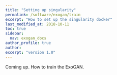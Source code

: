 ```yaml
---
title: "Setting up singularity"
permalink: /software/exogan/train
excerpt: "How to set up the singularity docker"
last_modified_at: 2018-10-11
toc: true
sidebar:
  nav: exogan_docs
author_profile: true
author:
excerpt: "version 1.0"
---
```


Coming up. How to train the ExoGAN.
